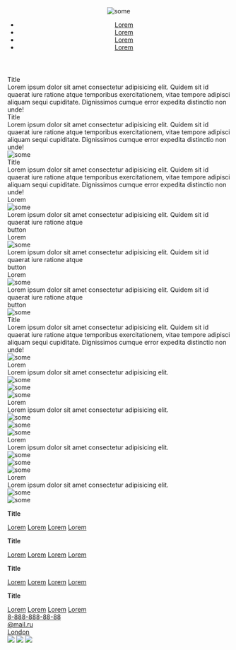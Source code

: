 <!DOCTYPE html>
<html lang="en">
<head>
   <meta charset="UTF-8">
   <meta http-equiv="X-UA-Compatible" content="IE=edge">
   <meta name="viewport" content="width=device-width, initial-scale=1.0">
   <title>Self 7</title>
   <link rel="stylesheet" href="css/slyle.css">
   <link rel="stylesheet" href="css/media.css">
   <link rel="stylesheet" href="css/swiper-bundle.min.css">
</head>
<body>
   <div class="wrapper">
      <header id="header" class="header">
         <div class="container">
            <div class="header_rows">
               <div class="logo">
                  <img src="img/logo.png" alt="some">
               </div>
               <nav class="nav">
                  <ul class="head_list">
                     <li class="li">
                        <a href="" class="head_link">
                           Lorem
                        </a>
                     </li>
                     <li class="li">
                        <a href="" class="head_link">
                           Lorem
                        </a>
                     </li>
                     <li class="li">
                        <a href="" class="head_link">
                           Lorem
                        </a>
                     </li>
                     <li class="li">
                        <a href="" class="head_link">
                           Lorem
                        </a>
                     </li>
                  </ul>
               </nav>
            </div>
         </div>
      </header>
      <div class="page1 page0">
         <div class="container">
            <div class="page1_body">
               <div class="page1_columns">
                  <div class="page1_textall">
                     <div class="page1_title">
                        Title
                     </div>
                     <div class="page1_text1 text1">
                        Lorem ipsum dolor sit amet consectetur adipisicing elit. Quidem sit id quaerat 
                        iure ratione atque temporibus exercitationem, vitae tempore adipisci aliquam 
                        sequi cupiditate. Dignissimos cumque error expedita distinctio non unde!
                     </div>
                  </div>
                  <div class="page1_img_center">
                     <img src="img/img1.png" alt="">
                  </div>
                  <div class="page1_textall">
                     <div class="page1_title">
                        Title
                     </div>
                     <div class="page1_text2 text1">
                        Lorem ipsum dolor sit amet consectetur adipisicing elit. Quidem sit id quaerat 
                        iure ratione atque temporibus exercitationem, vitae tempore adipisci aliquam 
                        sequi cupiditate. Dignissimos cumque error expedita distinctio non unde!
                     </div>
                  </div>
               </div>
            </div>
         </div>
      </div>
      <div class="page2 page0">
         <div class="container">
            <div class="page2_body">
               <div class="page2_content">
                  <div class="page2_content_img">
                     <img class="img22" src="img/1.png" alt="some">
                  </div>
                  <div class="page2_content_text">
                     <div class="page2_title">
                        Title
                     </div>
                     <div class="page2_text text2">
                        Lorem ipsum dolor sit amet consectetur adipisicing elit. Quidem sit id quaerat 
                        iure ratione atque temporibus exercitationem, vitae tempore adipisci aliquam sequi 
                        cupiditate. Dignissimos cumque error expedita distinctio non unde!
                     </div>
                  </div>
               </div>
            </div>
         </div>
      </div>
      <div class="page3 page0">
         <div class="container">
            <div class="page3_body">
               <div class="page3_content">
                  <div class="block1">
                     <div class="block1_head text2">
                        Lorem
                     </div>
                     <div class="block1_img">
                        <img src="img/img3.png" alt="some" class="img3">
                     </div>
                     <div class="block1_text text1">
                        Lorem ipsum dolor sit amet consectetur adipisicing elit. 
                        Quidem sit id quaerat iure ratione atque
                     </div>
                     <div class="block1_btn">
                        <div href="#" class="btn1 text1">
                           button
                        </div>
                     </div>
                  </div>
                  <div class="block1">
                     <div class="block1_head text2">
                        Lorem
                     </div>
                     <div class="block1_img">
                        <img src="img/img3.png" alt="some" class="img3">
                     </div>
                     <div class="block1_text text1">
                        Lorem ipsum dolor sit amet consectetur adipisicing elit. 
                        Quidem sit id quaerat iure ratione atque
                     </div>
                     <div class="block1_btn">
                        <div href="#" class="btn1 text1">
                           button
                        </div>
                     </div>
                  </div>
                  <div class="block1">
                     <div class="block1_head text2">
                        Lorem
                     </div>
                     <div class="block1_img">
                        <img src="img/img3.png" alt="some" class="img3">
                     </div>
                     <div class="block1_text text1">
                        Lorem ipsum dolor sit amet consectetur adipisicing elit. 
                        Quidem sit id quaerat iure ratione atque
                     </div>
                     <div class="block1_btn">
                        <div href="#" class="btn1 text1">
                           button
                        </div>
                     </div>
                  </div>
               </div>
            </div>
         </div>
      </div>
      <div class="page4 page0">
         <div class="container">
            <div class="page4_body">
               <div class="page4_content">
                  <div class="img44">
                     <div class="page4_img">
                        <div class="img444">
                           <img src="img/img4.png" alt="some">
                        </div>
                     </div>
                  </div>
                  <div class="page4_text">
                     <div class="page4_title">
                        Title
                     </div>
                     <div class="page4_text0 text2">
                        Lorem ipsum dolor sit amet consectetur adipisicing elit. Quidem sit id quaerat iure 
                        ratione atque temporibus exercitationem, vitae tempore adipisci aliquam sequi cupiditate. 
                        Dignissimos cumque error expedita distinctio non unde!
                     </div>
                  </div>
               </div>
            </div>
         </div>
      </div>
      <div class="page5 page0">
         <div class="container">
            <div class="page5_body">
               <div class="page5_content">
                  <div class="block5">
                     <div class="block5_te">
                        <div class="block5_title">
                           <div id="arrow" class="block5_img" onclick="TurnArrow1()">
                              <img src="img/arrow.png" alt="some" class="arrow">
                           </div>
                           <div class="title5 text2">
                              Lorem
                           </div>
                        </div>
                     </div>
                     <div class="block5_text0">
                        <div id="block5_text0" class="block5_text">
                           Lorem ipsum dolor sit amet consectetur adipisicing elit.
                           <div class="block5_img" onclick="TurnArrow2()">
                              <img id="arrow2" src="img/arrow.png" alt="some" class="arrow arrow2">
                           </div>
                        </div>
                     </div>
                     <div class="block5_img_down">
                        <img src="img/img5.png" alt="some">
                     </div>
                  </div>
                  <div class="block5">
                     <div class="block5_te">
                        <div class="block5_title">
                           <div id="arrow3" class="block5_img" onclick="TurnArrow1()">
                              <img src="img/arrow.png" alt="some" class="arrow">
                           </div>
                           <div class="title5 text2">
                              Lorem
                           </div>
                        </div>
                     </div>
                     <div class="block5_text0">
                        <div id="block5_text0" class="block5_text">
                           Lorem ipsum dolor sit amet consectetur adipisicing elit.
                           <div class="block5_img" onclick="TurnArrow2()">
                              <img id="arrow4" src="img/arrow.png" alt="some" class="arrow arrow2">
                           </div>
                        </div>
                     </div>
                     <div class="block5_img_down">
                        <img src="img/img5.png" alt="some">
                     </div>
                  </div>
                  <div class="block5">
                     <div class="block5_te">
                        <div class="block5_title">
                           <div id="arrow" class="block5_img" onclick="TurnArrow1()">
                              <img src="img/arrow.png" alt="some" class="arrow">
                           </div>
                           <div class="title5 text2">
                              Lorem
                           </div>
                        </div>
                     </div>
                     <div class="block5_text0">
                        <div id="block5_text0" class="block5_text">
                           Lorem ipsum dolor sit amet consectetur adipisicing elit.
                           <div class="block5_img" onclick="TurnArrow2()">
                              <img id="arrow2" src="img/arrow.png" alt="some" class="arrow arrow2">
                           </div>
                        </div>
                     </div>
                     <div class="block5_img_down">
                        <img src="img/img5.png" alt="some">
                     </div>
                  </div>
                  <div class="block5">
                     <div class="block5_te">
                        <div class="block5_title">
                           <div id="arrow" class="block5_img" onclick="TurnArrow1()">
                              <img src="img/arrow.png" alt="some" class="arrow">
                           </div>
                           <div class="title5 text2">
                              Lorem
                           </div>
                        </div>
                     </div>
                     <div class="block5_text0">
                        <div id="block5_text0" class="block5_text">
                           Lorem ipsum dolor sit amet consectetur adipisicing elit.
                           <div class="block5_img" onclick="TurnArrow2()">
                              <img id="arrow2" src="img/arrow.png" alt="some" class="arrow arrow2">
                           </div>
                        </div>
                     </div>
                     <div class="block5_img_down">
                        <img src="img/img5.png" alt="some">
                     </div>
                  </div>
               </div>
            </div>
         </div>
      </div>
      <footer class="footer">
         <div class="container">
            <div class="footer_body">
               <div class="footer_content">
                  <div class="footer_column_links">
                     <div class="footer_link">
                        <p class="text3" style="font-weight: 600;">Title</p>
                        <a href="#" class="text3">Lorem</a>
                        <a href="#" class="text3">Lorem</a>
                        <a href="#" class="text3">Lorem</a>
                        <a href="#" class="text3">Lorem</a>
                     </div>
                     <div class="footer_link">
                        <p class="text3" style="font-weight: 600;">Title</p>
                        <a href="#" class="text3">Lorem</a>
                        <a href="#" class="text3">Lorem</a>
                        <a href="#" class="text3">Lorem</a>
                        <a href="#" class="text3">Lorem</a>
                     </div>
                     <div class="footer_link">
                        <p class="text3" style="font-weight: 600;">Title</p>
                        <a href="#" class="text3">Lorem</a>
                        <a href="#" class="text3">Lorem</a>
                        <a href="#" class="text3">Lorem</a>
                        <a href="#" class="text3">Lorem</a>
                     </div>
                     <div class="footer_link">
                        <p class="text3" style="font-weight: 600;">Title</p>
                        <a href="#" class="text3">Lorem</a>
                        <a href="#" class="text3">Lorem</a>
                        <a href="#" class="text3">Lorem</a>
                        <a href="#" class="text3">Lorem</a>
                     </div>
                  </div>
                  <div class="footer_contacts">
                     <div class="contact">
                        <div class="img_contact">
                           <img src="img/con1.png" alt="" class="img6">
                        </div>
                        <a href="@" class="footer_con_link text3">
                           8-888-888-88-88
                        </a>
                     </div>
                     <div class="contact">
                        <div class="img_contact">
                           <img src="img/con2.png" alt="" class="img6">
                        </div>
                        <a href="@" class="footer_con_link text3">
                           @mail.ru
                        </a>
                     </div>
                     <div class="contact">
                        <div class="img_contact">
                           <img src="img/con3.png" alt="" class="img6">
                        </div>
                        <a href="@" class="footer_con_link text3">
                           London
                        </a>
                     </div>
                  </div>
               </div>
               <div class="footer_soces">
                  <a href="#"><img src="img/soc1.png" class="soc_link img6"></img></a>
                  <a href="#"><img src="img/soc2.png" class="soc_link img6"></img></a>
                  <a href="#"><img src="img/soc3.png" class="soc_link img6"></img></a>
               </div>
            </div>
         </div>
      </footer>
   </div>
   <script src="js/style.js"></script>
   <script src="js/swiper-bundle.min.js"></script>
   <script>
      var swiper = new Swiper(".mySwiper", {});
   </script>
</body>
</html>

